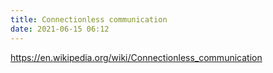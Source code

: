 ```yaml
---
title: Connectionless communication
date: 2021-06-15 06:12
---
```


https://en.wikipedia.org/wiki/Connectionless_communication
